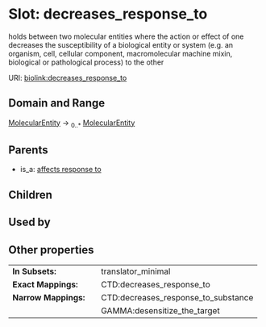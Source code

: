 
# Slot: decreases_response_to


holds between two molecular entities where the action or effect of one decreases the susceptibility of a biological entity or system (e.g. an organism, cell, cellular component, macromolecular machine mixin, biological or pathological process) to the other

URI: [biolink:decreases_response_to](https://w3id.org/biolink/vocab/decreases_response_to)


## Domain and Range

[MolecularEntity](MolecularEntity.md) &#8594;  <sub>0..*</sub> [MolecularEntity](MolecularEntity.md)

## Parents

 *  is_a: [affects response to](affects_response_to.md)

## Children


## Used by


## Other properties

|  |  |  |
| --- | --- | --- |
| **In Subsets:** | | translator_minimal |
| **Exact Mappings:** | | CTD:decreases_response_to |
| **Narrow Mappings:** | | CTD:decreases_response_to_substance |
|  | | GAMMA:desensitize_the_target |

